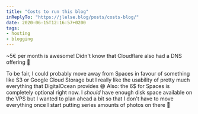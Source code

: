 ```yaml
---
title: "Costs to run this blog"
inReplyTo: "https://jlelse.blog/posts/costs-blog/"
date: 2020-06-15T12:16:57+0200
tags:
- hosting
- blogging
---
```

~5€ per month is awesome! Didn't know that Cloudflare also had a DNS offering 🙂 

To be fair, I could probably move away from Spaces in favour of something like S3 or Google Cloud Storage but I really like the usability of pretty much everything that DigitalOcean provides 😅 Also: the 6$ for Spaces is completely optional right now. I *should* have enough disk space available on the VPS but I wanted to plan ahead a bit so that I don't have to move everything once I start putting series amounts of photos on there 🤣